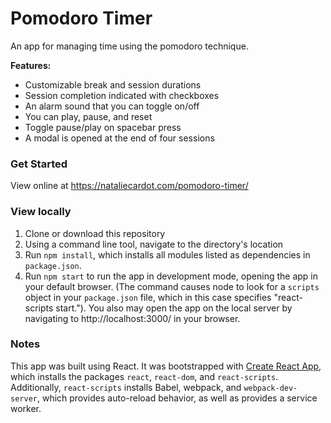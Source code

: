 Pomodoro Timer
======

An app for managing time using the pomodoro technique.

**Features:**

* Customizable break and session durations
* Session completion indicated with checkboxes
* An alarm sound that you can toggle on/off
* You can play, pause, and reset
* Toggle pause/play on spacebar press
* A modal is opened at the end of four sessions

### Get Started

View online at https://nataliecardot.com/pomodoro-timer/

### View locally
1. Clone or download this repository
2. Using a command line tool, navigate to the directory's location
3. Run `npm install`, which installs all modules listed as dependencies in `package.json`.
4. Run `npm start` to run the app in development mode, opening the app in your default browser. (The command causes node to look for a `scripts` object in your `package.json` file, which in this case specifies "react-scripts start."). You also may open the app on the local server by navigating to http://localhost:3000/ in your browser.

### Notes

This app was built using React. It was bootstrapped with [Create React App](https://github.com/facebook/create-react-app), which installs the packages `react`, `react-dom`, and `react-scripts`. Additionally, `react-scripts` installs Babel, webpack, and `webpack-dev-server`, which provides auto-reload behavior, as well as provides a service worker.
